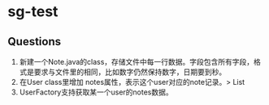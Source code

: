 # sg-test


## Questions

1) 新建一个Note.java的class，存储文件中每一行数据。字段包含所有字段，格式是要求与文件里的相同，比如数字仍然保持数字，日期要到秒。
2) 在User class里增加 notes属性，表示这个user对应的note记录。> List<Note> 
3) UserFactory支持获取某一个user的notes数据。